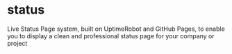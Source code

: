 # status
Live Status Page system, built on UptimeRobot and GitHub Pages, to enable you to display a clean and professional status page for your company or project
